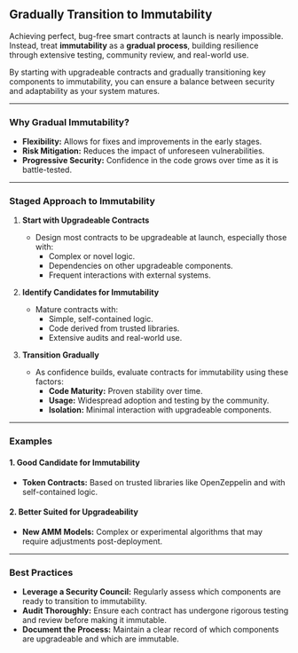 ## Gradually Transition to Immutability  

Achieving perfect, bug-free smart contracts at launch is nearly impossible. Instead, treat **immutability** as a **gradual process**, building resilience through extensive testing, community review, and real-world use.  

By starting with upgradeable contracts and gradually transitioning key components to immutability, you can ensure a balance between security and adaptability as your system matures.

---

### Why Gradual Immutability?  
- **Flexibility:** Allows for fixes and improvements in the early stages.  
- **Risk Mitigation:** Reduces the impact of unforeseen vulnerabilities.  
- **Progressive Security:** Confidence in the code grows over time as it is battle-tested.  

---

### Staged Approach to Immutability  

1. **Start with Upgradeable Contracts**  
   - Design most contracts to be upgradeable at launch, especially those with:  
     - Complex or novel logic.  
     - Dependencies on other upgradeable components.  
     - Frequent interactions with external systems.  

2. **Identify Candidates for Immutability**  
   - Mature contracts with:  
     - Simple, self-contained logic.  
     - Code derived from trusted libraries.  
     - Extensive audits and real-world use.  

3. **Transition Gradually**  
   - As confidence builds, evaluate contracts for immutability using these factors:  
     - **Code Maturity:** Proven stability over time.  
     - **Usage:** Widespread adoption and testing by the community.  
     - **Isolation:** Minimal interaction with upgradeable components.  

---

### Examples  

#### 1. **Good Candidate for Immutability**  
- **Token Contracts:** Based on trusted libraries like OpenZeppelin and with self-contained logic.  

#### 2. **Better Suited for Upgradeability**  
- **New AMM Models:** Complex or experimental algorithms that may require adjustments post-deployment.  

---

### Best Practices  

- **Leverage a Security Council:** Regularly assess which components are ready to transition to immutability.  
- **Audit Thoroughly:** Ensure each contract has undergone rigorous testing and review before making it immutable.  
- **Document the Process:** Maintain a clear record of which components are upgradeable and which are immutable.  